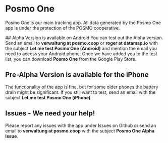 # Posmo One
Posmo One is our main tracking app. All data generated by the Posmo One app is under the protection of the POSMO cooperative.  

## Alpha Version is available on Android 
You can test out the Alpha version.      
Send an email to **verwaltung at posmo.coop** or **roger at datamap.io** with the subject **Let me test Posmo One (Android)** and mention the email you need to access your Android phone. 
Once we have added you to the test list, you can download **Posmo One** from the Google Play Store.

## Pre-Alpha Version is available for the iPhone
The functionality of the app is fine, but for some older phones the battery drain might be significant. 
If you still want to test, send an email with the subject **Let me test Posmo One (iPhone)** 

## Issues - We need your help!
Please report any issues with the app under Issues on Github or send an email to **verwaltung at posmo.coop** with the subject **Posmo One Alpha Issue**.

